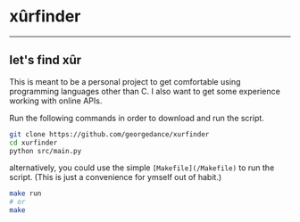 # xûrfinder
---
## let's find xûr

This is meant to be a personal project to get comfortable using programming languages other than C. I also want to get some experience working with online APIs. 

Run the following commands in order to download and run the script.
```sh
git clone https://github.com/georgedance/xurfinder
cd xurfinder
python src/main.py
```

alternatively, you could use the simple `[Makefile](/Makefile)` to run the script. (This is just a convenience for ymself out of habit.)
```sh
make run
# or
make
```

